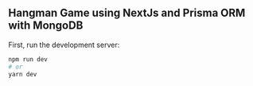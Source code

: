 

## Hangman Game using NextJs and Prisma ORM  with MongoDB

First, run the development server:

```bash
npm run dev
# or
yarn dev
```
